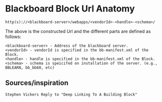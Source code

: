 # Blackboard Block Url Anatomy

    http(s)://<blackboard-server>/webapps/<vendorId>-<handle>-<schema>/

The above is the constructed Url and the different parts are defined as follows:

    <blackboard-server> - Address of the blackboard server.
    <vendorId> - vendorId is specified in the bb-manifest.xml of the Block.
    <handle> - handle is specified in the bb-manifest.xml of the Block.
    <schema> - schema is speicifed on installation of the server. (e.g., BBLEARN, bb_bb60, etc)

## Sources/inspiration

    Stephen Vickers Reply to "Deep Linking To A Building Block"